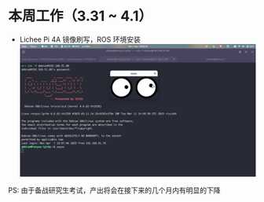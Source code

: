 # 本周工作（3.31 ~ 4.1）

- Lichee Pi 4A 镜像刷写，ROS 环境安装
![](../../assets/2025_04/picture_01.png)

PS: 由于备战研究生考试，产出将会在接下来的几个月内有明显的下降
